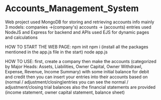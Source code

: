 # Accounts_Management_System
Web project 
used MongoDB for storing and retrieving accounts info mainly 3 models: companies ->(company's) accounts -> (accounts) entries
used NodeJS and Express for backend and APIs
used EJS for dynamic pages and calculations

HOW TO START THE WEB PAGE:
npm init
npm i (install all the packages mentioned in the app.js file in the start)
node app.js

HOW TO USE:
first, create a company 
then make the accounts (categorized by Major Heads: Assets, Liabilities, Owner Capital, Owner Withdrawl, Expense, Revenue, Income Summary) with some initial balance for debit and credit
then you can insert your entries into their accounts based on (normal / adjustment/closing)entries 
you can see the normal / adjustment/closing trial balances 
also the financial statements are provided (income statement, owner capital statement, balance sheet)
